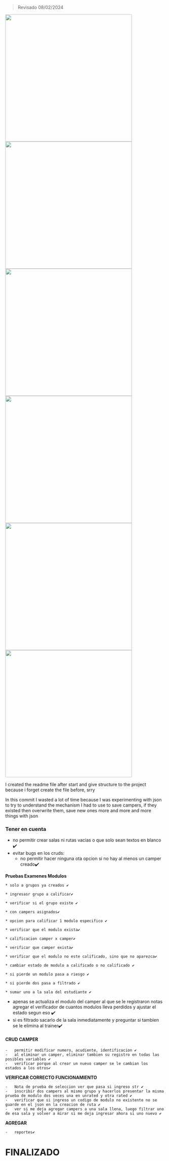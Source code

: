 > Revisado 08/02/2024

<img src="https://github.com/JuanDr08/proyectoPython/blob/main/img/1.jpg" width="400" height="400">

<img src="https://github.com/JuanDr08/proyectoPython/blob/main/img/2.jpg" width="400" height="400">

<img src="https://github.com/JuanDr08/proyectoPython/blob/main/img/3.jpg" width="400" height="400">

<img src="https://github.com/JuanDr08/proyectoPython/blob/main/img/4.jpg" width="400" height="400">

<img src="https://github.com/JuanDr08/proyectoPython/blob/main/img/5.jpg" width="400" height="400">

<img src="https://github.com/JuanDr08/proyectoPython/blob/main/img/6.jpg" width="400" height="400">





I created the readme file after start and give structure to the project because i forget create the file before, srry

In this commit I wasted a lot of time because I was experimenting with json to try to understand the mechanism I had to use to save campers, if they existed then overwrite them, save new ones more and more and more things with json



### Tener en cuenta

* no permitir crear salas ni rutas vacias o que solo sean textos en blanco ✔️
* evitar bugs en los cruds: 
  * no permitir hacer ninguna ota opcion si no hay al menos un camper creado✔️



**Pruebas Examenes Modulos**

    * solo a grupos ya creados ✔️
    
    * ingresasr grupo a calificar✔️
    
    * verificar si el grupo existe ✔️
    
    * con campers asignados✔️
    
    * opcion para calificar 1 modulo especifico ✔️
    
    * verificar que el modulo exista✔️
    
    * calificacion camper x camper✔️
    
    * verificar que camper exista✔️
    
    * verificar que el modulo no este calificado, sino que no aparezca✔️
    
    * cambiar estado de modulo a calificado o no calificado ✔️
    
    * si pierde un modulo pasa a riesgo ✔️
    
    * si pierde dos pasa a filtrado ✔️
    
    * sumar uno a la sala del estudiante ✔️





* apenas se actualiza el modulo del camper al que se le registraron notas agregar el verificador de cuantos modulos lleva perdidos y ajustar el estado segun eso ✔️
* si es filtrado sacarlo de la sala inmediatamente y preguntar si tambien se le elimina al trainer✔️

#### CRUD CAMPER 

    -	permitir modificar numero, acudiente, identificacion ✔️
    -	al eliminar un camper, eliminar tambien su registro en todas las posibles variables ✔️
    -	verificar porque al crear un nuevo camper se le cambian los estados a los otros✔️

**VERIFICAR CORRECTO FUNCIONAMIENTO**

    -	Nota de prueba de seleccion ver que pasa si ingreso str ✔️
    -	inscribir dos campers al mismo grupo y hacerlos presentar la misma prueba de modulo dos veces una en unrated y otra rated ✔️
    -	verificar que si ingreso un codigo de modulo no existente no se guarde en el json en la creacion de ruta ✔️
    -	ver si me deja agregar campers a una sala llena, luego filtrar uno de esa sala y volver a mirar si me deja ingresar ahora si uno nuevo ✔️

**AGREGAR**

    -	reportes✔️

###### 

# 						FINALIZADO